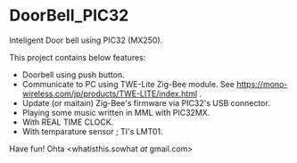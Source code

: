 # DoorBell_PIC32
Inteligent Door bell using PIC32 (MX250).

This project contains below features:
* Doorbell using push button.
* Communicate to PC using TWE-Lite Zig-Bee module. See https://mono-wireless.com/jp/products/TWE-LITE/index.html .
* Update (or maitain) Zig-Bee's firmware via PIC32's USB connector.
* Playing some music written in MML with PIC32MX.
* With REAL TIME CLOCK.
* With temparature sensor ; TI's LMT01.

Have fun!
 Ohta <whatisthis.sowhat _at_ gmail.com>
 